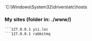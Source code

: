 `C:\Windows\System32\drivers\etc\hosts

### My sites (folder in: ./www/)
```127.0.0.1 mysite.loc
```127.0.0.1 yii.loc
```127.0.0.1 rabbitmq


